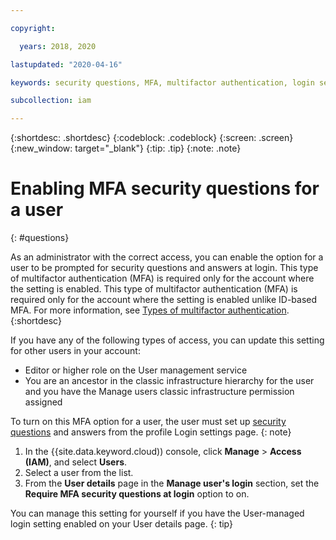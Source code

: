```yaml
---

copyright:

  years: 2018, 2020

lastupdated: "2020-04-16"

keywords: security questions, MFA, multifactor authentication, login security

subcollection: iam

---
```


{:shortdesc: .shortdesc}
{:codeblock: .codeblock}
{:screen: .screen}
{:new_window: target="_blank"}
{:tip: .tip}
{:note: .note}

# Enabling MFA security questions for a user
{: #questions}

As an administrator with the correct access, you can enable the option for a user to be prompted for security questions and answers at login. This type of multifactor authentication (MFA) is required only for the account where the setting is enabled. This type of multifactor authentication (MFA) is required only for the account where the setting is enabled unlike ID-based MFA. For more information, see [Types of multifactor authentication](/docs/iam?topic=iam-types#types).
{:shortdesc}

If you have any of the following types of access, you can update this setting for other users in your account:

* Editor or higher role on the User management service
* You are an ancestor in the classic infrastructure hierarchy for the user and you have the Manage users classic infrastructure permission assigned


To turn on this MFA option for a user, the user must set up [security questions](/docs/account?topic=account-login-settings#security-questions) and answers from the profile Login settings page.
{: note}

1. In the {{site.data.keyword.cloud)) console, click **Manage** &gt; **Access (IAM)**, and select **Users**.
2. Select a user from the list.
3. From the **User details** page in the **Manage user's login** section, set the **Require MFA security questions at login** option to on.

You can manage this setting for yourself if you have the User-managed login setting enabled on your User details page.
{: tip}
